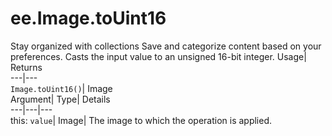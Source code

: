  
#  ee.Image.toUint16 
Stay organized with collections  Save and categorize content based on your preferences. 
Casts the input value to an unsigned 16-bit integer. Usage| Returns  
---|---  
`Image.toUint16()`| Image  
Argument| Type| Details  
---|---|---  
this: `value`| Image| The image to which the operation is applied.  
